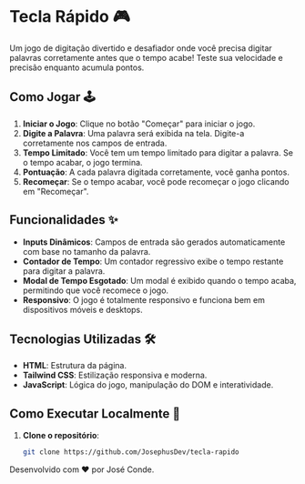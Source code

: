 # Tecla Rápido 🎮

Um jogo de digitação divertido e desafiador onde você precisa digitar palavras corretamente antes que o tempo acabe! Teste sua velocidade e precisão enquanto acumula pontos.

## Como Jogar 🕹️

1. **Iniciar o Jogo**: Clique no botão "Começar" para iniciar o jogo.
2. **Digite a Palavra**: Uma palavra será exibida na tela. Digite-a corretamente nos campos de entrada.
3. **Tempo Limitado**: Você tem um tempo limitado para digitar a palavra. Se o tempo acabar, o jogo termina.
4. **Pontuação**: A cada palavra digitada corretamente, você ganha pontos.
5. **Recomeçar**: Se o tempo acabar, você pode recomeçar o jogo clicando em "Recomeçar".

## Funcionalidades ✨

- **Inputs Dinâmicos**: Campos de entrada são gerados automaticamente com base no tamanho da palavra.
- **Contador de Tempo**: Um contador regressivo exibe o tempo restante para digitar a palavra.
- **Modal de Tempo Esgotado**: Um modal é exibido quando o tempo acaba, permitindo que você recomece o jogo.
- **Responsivo**: O jogo é totalmente responsivo e funciona bem em dispositivos móveis e desktops.

## Tecnologias Utilizadas 🛠️

- **HTML**: Estrutura da página.
- **Tailwind CSS**: Estilização responsiva e moderna.
- **JavaScript**: Lógica do jogo, manipulação do DOM e interatividade.

## Como Executar Localmente 🚀

1. **Clone o repositório**:
   ```bash
   git clone https://github.com/JosephusDev/tecla-rapido

Desenvolvido com ❤️ por José Conde.
